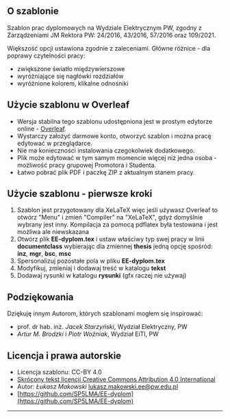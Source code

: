 ## O szablonie

Szablon prac dyplomowych na Wydziale Elektrycznym PW, zgodny z Zarządzeniami JM Rektora PW: 24/2016, 43/2016, 57/2016 oraz 109/2021.

Większość opcji ustawiona zgodnie z zaleceniami. Główne różnice - dla poprawy czytelności pracy:

  * zwiększone światło międzywierszowe
  * wyróżniające się nagłówki rozdziałów
  * wyróżnione kolorem, klikalne odnośniki

## Użycie szablonu w Overleaf

  * Wersja stabilna tego szablonu udostępniona jest w prostym edytorze online - [Overleaf](https://www.overleaf.com/latex/templates/ee-dyplom/qtrkhzdfcfvv).
  * Wystarczy założyć darmowe konto, otworzyć szablon i można pracę edytować w przeglądarce.
  * Nie ma konieczności instalowania czegokolwiek dodatkowego.
  * Plik może edytować w tym samym momencie więcej niż jedna osoba - możliwość pracy grupowej Promotora i Studenta.
  * Łatwo pobrać plik PDF i paczkę ZIP z aktualnym stanem pracy.

## Użycie szablonu - pierwsze kroki

1. Szablon jest przygotowany dla XeLaTeX więc jeśli używasz Overleaf to otwórz "Menu" i zmień "Compiler" na "XeLaTeX", gdyż domyślnie wybrany jest inny. Kompilacja za pomocą pdflatex była testowana i jest możliwa ale niewskazana
2. Otwórz plik **EE-dyplom.tex** i ustaw właściwy typ swej pracy w linii **documentclass** wybierając dla zmiennej **thesis** jedną opcję spośród: **inz**, **mgr**, **bsc**, **msc**
3. Spersonalizuj pozostałe pola w pliku **EE-dyplom.tex**
4. Modyfikuj, zmieniaj i dodawaj treść w katalogu **tekst**
5. Dodawaj rysunki w katalogu **rysunki** (gfx raczej nie używaj)


## Podziękowania

Dziękuję innym Autorom, których szablonami mogłem się inspirować:

  * prof. dr hab. inż. *Jacek Starzyński*, Wydział Elektryczny, PW
  * *Artur M. Brodzki* i *Piotr Woźniak*, Wydział EiTI, PW

## Licencja i prawa autorskie

  * Licencja szablonu: CC-BY 4.0
  * [Skrócony tekst licencji Creative Commons Attribution 4.0 International](https://creativecommons.org/licenses/by/4.0/)
  * Autor: *Łukasz Makowski* <lukasz.makowski.ee@pw.edu.pl>
  * [https://github.com/SP5LMA/EE-dyplom](https://github.com/SP5LMA/EE-dyplom)

---------------------------------------------

